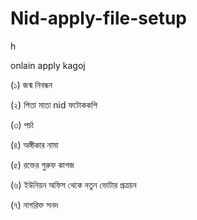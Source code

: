 # Nid-apply-file-setup
h

onlain apply kagoj 


(১) জন্ম নিবন্ধন

(২) পিতা মাতা nid ফটোককপি

(৩) পর্চা

(৪) অঙ্গীকার নামা

(৫) রক্তের গুরুফ কাগজ

(৬) ইউনিয়ন অফিস থেকে নতুন ভোটার প্রত্রয়ন

(৭) নাগরিক্ত সনদ

